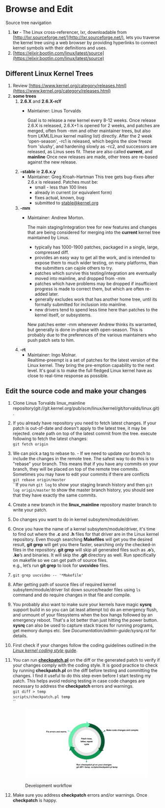 # Browse and Edit

Source tree navigation

1. **lxr** - The Linux cross-referencer, lxr, downloadable from [http://lxr.sourceforge.net/](http://lxr.sourceforge.net/), lets you traverse the kernel tree using a web browser by providing hyperlinks to connect kernel symbols with their definitions and uses.
2. [https://elixir.bootlin.com/linux/latest/source](https://elixir.bootlin.com/linux/latest/source)

## Different Linux Kernel Trees

1. Review [https://www.kernel.org/category/releases.html](https://www.kernel.org/category/releases.html)
2. **some trees**
   1. **2.6.X** and **2.6.X-rcY**
      *   Maintainer: Linus Torvalds

          Goal is to release a new kernel every 8-12 weeks. Once release 2.6.X is released, 2.6.X+1 is opened for 2 weeks, and patches are merged, often from -mm and other maintainer trees, but also from LKML(Linux kernel mailing list) directly. After the 2 week 'open-season', -rc1 is released, which begins the slow freeze from 'slushy', and hardening slowly as -rc2, and successors are released, as Linus sees fit. These are also called **current**, and **mainline** Once new releases are made, other trees are re-based against the new release.&#x20;
   2. **-stable** ie **2.6.x.y**
      * Maintainer: Greg Kroah-Hartman This tree gets bug-fixes after 2.6.x is released. Patches must be:
        * small - less than 100 lines
        * already in current (or equivalent form)
        * fixes actual, known, bug
        * submitted to [stable@kernel.org](mailto:stable@kernel.org)
   3. **-mm**
      *   Maintainer: Andrew Morton.

          The main staging/integration tree for new features and changes that are being considered for merging into the **current** kernel tree maintained by Linus.

          * typically has 1000-1900 patches, packaged in a single, large, compressed diff.
          * provides an easy way to get all the work, and is intended to expose them to much wider testing, on many platforms, than the submitters can cajole others to try.
          * patches which survive this testing/integration are eventually moved into mainline, and dropped from -mm
          * patches which have problems may be dropped if insufficient progress is made to correct them, but which are often re-added later.
          * generally excludes work that has another home tree, until its formally submitted for inclusion into mainline.
          * new drivers tend to spend less time here than patches to the kernel itself, or subsystems.

          New patches enter -mm whenever Andrew thinks its warranted, but generally is done in-phase with open-season. This is probably due to the preferences of the various maintainers who push patch sets to him.
   4. **-rt**
      * Maintainer: Ingo Molnar. \
        Realtime-preempt is a set of patches for the latest version of the Linux kernel. They bring the pre-emption capability to the next level. It's goal is to make the full fledged Linux kernel have as close to real-time response as possible.

## Edit the source code and make your changes

1. Clone Linus Torvalds linux\_mainline repository(git://git.kernel.org/pub/scm/linux/kernel/git/torvalds/linux.git).
2. If you already have repository you need to fetch latest changes. If your patch is out-of-date and doesn't apply to the latest tree, it may be rejected. create path on top of the latest commit from the tree. execute following to fetch the latest changes:\
   `git fetch origin`
3. We can pick a tag to rebase to. - If we need to update our branch to include the changes in the remote tree. The safest way to do this is to "rebase" your branch. This means that if you have any commits on your branch, they will be placed on top of the remote tree commits. Sometimes you may have to edit your commits if there are conflicts\
   `git rebase origin/master`\
   ``If you run `git log` to show your staging branch history and then `git log origin/master` to show the master branch history, you should see that they have exactly the same commits.
4. Create a new branch in the **linux\_mainline** repository master branch to write your patch.
5. Do changes you want to do in kernel subsytem/module/driver.
6. Once you have the name of a kernel subsytem/module/driver, it's time to find out where the **.c** and **.h** files for that driver are in the Linux kernel repository. Even though searching **Makefiles** will get you the desired result, **git grep** will get you there faster, searching only the checked-in files in the repository. **git grep** will skip all generated files such as **.o**’s, **.ko**’s and binaries. It will skip the **.git** directory as well. Run specifically on makefile so we can get path of source files.\
   e.g., let’s run **git grep** to look for **uvcvideo** files.
7. `git grep uvcvideo -- '*Makefile'`
8. After getting path of source files of required kernel subsytem/module/driver list down source/header files using `ls` command and do require changes in that file and compile.
9. You probably also want to make sure your kernels have magic **sysrq** support build in so you can (at least attempt to) do an emergency flush, and unmount of your filesystems when the box hangs followed by an emergency reboot. That's a lot better than just hitting the power button. **sysrq** can also be used to capture stack traces for running programs, get memory dumps etc. See _Documentation/admin-guide/sysrq.rst_ for details.
10. First check if your changes follow the coding guidelines outlined in the [_Linux kernel coding style_ guide](https://www.kernel.org/doc/html/latest/process/coding-style.html).
11. You can run [**checkpatch.pl**](https://git.kernel.org/pub/scm/linux/kernel/git/torvalds/linux.git/tree/scripts/checkpatch.pl) on the diff or the generated patch to verify if your changes comply with the coding style. It is good practice to check by running **checkpatch.pl** on the diff before testing and committing the changes. I find it useful to do this step even before I start testing my patch. This helps avoid redoing testing in case code changes are necessary to address the **checkpatch** errors and warnings.\
    `git diff > temp`\
    `scripts/checkpatch.pl temp`\
    ``

    <figure><img src="../../.gitbook/assets/image.png" alt=""><figcaption><p>Development workflow</p></figcaption></figure>
12. Make sure you address **checkpatch** errors and/or warnings. Once **checkpatch** is happy.
